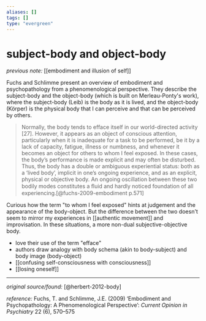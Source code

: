 ```yaml
---
aliases: []
tags: []
type: "evergreen"
---
```


# subject-body and object-body

_previous note:_ [[embodiment and illusion of self]]

Fuchs and Schlimme present an overview of embodiment and psychopathology from a phenomenological perspective. They describe the subject-body and the object-body (which is built on Merleau-Ponty's work), where the subject-body (Leib) is the body as it is lived, and the object-body (Körper) is the physical body that I can perceive and that can be perceived by others. 

> Normally, the body tends to efface itself in our world-directed activity [27]. However, it appears as an object of conscious attention, particularly when it is inadequate for a task to be performed, be it by a lack of capacity, fatigue, illness or numbness, and whenever it becomes an object for others to whom I feel exposed. In these cases, the body’s performance is made explicit and may often be disturbed. Thus, the body has a double or ambiguous experiential status: both as a ‘lived body’, implicit in one’s ongoing experience, and as an explicit, physical or objective body. An ongoing oscillation between these two bodily modes constitutes a ﬂuid and hardly noticed foundation of all experiencing.[@fuchs-2009-embodiment p.571]


Curious how the term "to whom I feel exposed" hints at judgement and the appearance of the body-object. But the difference between the two doesn't seem to mirror my experiences in [[authentic movement]] and improvisation. In these situations, a more non-dual subjective-objective body. 

- love their use of the term "efface" 
- authors draw analogy with body schema (akin to body-subject) and body image (body-object)
- [[confusing self-consciousness with consciousness]]
- [[losing oneself]]

---

_original source/found:_ [@herbert-2012-body]

_reference:_ Fuchs, T. and Schlimme, J.E. (2009) ‘Embodiment and Psychopathology: A Phenomenological Perspective’: _Current Opinion in Psychiatry_ 22 (6), 570–575




